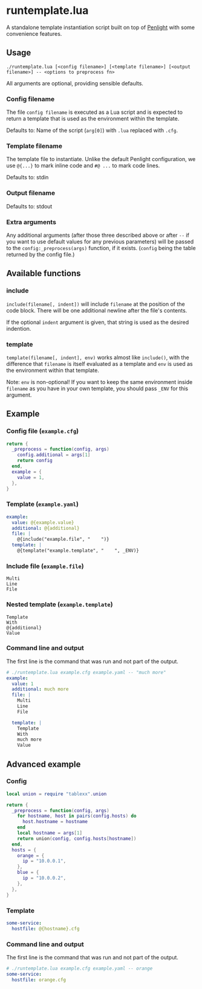 # runtemplate.lua

A standalone template instantiation script built on top of [Penlight](http://stevedonovan.github.io/Penlight) with some convenience features.

## Usage

```
./runtemplate.lua [<config filename>] [<template filename>] [<output filename>] -- <options to preprocess fn>
```

All arguments are optional, providing sensible defaults.

### Config filename

The file `config filename` is executed as a Lua script and is expected to return a template that is used as the environment within the template.

Defaults to: Name of the script (`arg[0]`) with `.lua` replaced with `.cfg`.

### Template filename

The template file to instantiate. Unlike the default Penlight configuration, we use `@{...}` to mark inline code and `#@ ...` to mark code lines.

Defaults to: stdin

### Output filename

Defaults to: stdout

### Extra arguments

Any additional arguments (after those three described above or after `--` if you want to use default values for any previous parameters) will be passed to the `config:_preprocess(args)` function, if it exists. (`config` being the table returned by the config file.)

## Available functions

### include

`include(filename[, indent])` will include `filename` at the position of the code block. There will be one additional newline after the file's contents.

If the optional `indent` argument is given, that string is used as the desired indention.

### template

`template(filename[, indent], env)` works almost like `include()`, with the difference that `filename` is itself evaluated as a template and `env` is used as the environment within that template.

Note: `env` is non-optional! If you want to keep the same environment inside `filename` as you have in your own template, you should pass `_ENV` for this argument.

## Example

### Config file (`example.cfg`)

```lua
return {
  _preprocess = function(config, args)
    config.additional = args[1]
    return config
  end,
  example = {
    value = 1,
  },
}
```

### Template (`example.yaml`)

```yaml
example:
  value: @{example.value}
  additional: @{additional}
  file: |
    @{include("example.file", "    ")}
  template: |
    @{template("example.template", "    ", _ENV)}
```

### Include file (`example.file`)

```
Multi
Line
File
```

### Nested template (`example.template`)

```
Template
With
@{additional}
Value
```

### Command line and output

The first line is the command that was run and not part of the output.

```yaml
# ./runtemplate.lua example.cfg example.yaml -- "much more"
example:
  value: 1
  additional: much more
  file: |
    Multi
    Line
    File

  template: |
    Template
    With
    much more
    Value

```

## Advanced example

### Config

```lua
local union = require "tablexx".union

return {
  _preprocess = function(config, args)
    for hostname, host in pairs(config.hosts) do
      host.hostname = hostname
    end
    local hostname = args[1]
    return union(config, config.hosts[hostname])
  end,
  hosts = {
    orange = {
      ip = "10.0.0.1",
    },
    blue = {  
      ip = "10.0.0.2",
    },
  },
}
```

### Template

```yaml
some-service:
  hostfile: @{hostname}.cfg
```

### Command line and output

The first line is the command that was run and not part of the output.

```yaml
# ./runtemplate.lua example.cfg example.yaml -- orange
some-service:
  hostfile: orange.cfg
```
